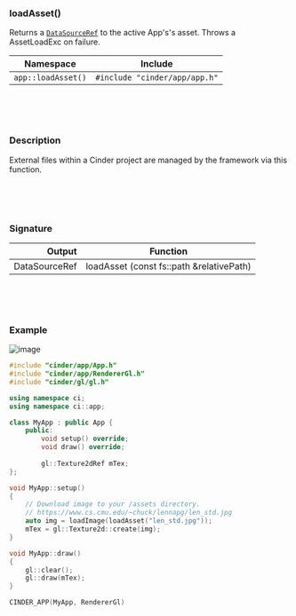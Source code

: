 ### loadAsset()

Returns a [`DataSourceRef`] to the active App's's asset. Throws a AssetLoadExc on failure.

| Namespace         | Include
|-------------------|-------------
| `app::loadAsset()` | `#include "cinder/app/app.h"`

[`DataSourceRef`]: ../DataSource.md

<br>
<br>
<br>

### Description

External files within a Cinder project are managed by the framework via this function.

<br>
<br>
<br>

### Signature

| Output          | Function
|----------------:|--------------
| DataSourceRef   | loadAsset (const fs::path &relativePath)


<br>
<br>
<br>

### Example

![image](https://cloud.githubusercontent.com/assets/2152766/14061326/7fc3a5f8-f375-11e5-89c8-c0e1680cf2ad.png)

```cpp
#include "cinder/app/App.h"
#include "cinder/app/RendererGl.h"
#include "cinder/gl/gl.h"

using namespace ci;
using namespace ci::app;

class MyApp : public App {
    public:
        void setup() override;
        void draw() override;
    
        gl::Texture2dRef mTex;
};

void MyApp::setup()
{
    // Download image to your /assets directory.
    // https://www.cs.cmu.edu/~chuck/lennapg/len_std.jpg
    auto img = loadImage(loadAsset("len_std.jpg"));
    mTex = gl::Texture2d::create(img);
}

void MyApp::draw()
{
    gl::clear();
    gl::draw(mTex);
}

CINDER_APP(MyApp, RendererGl)
```